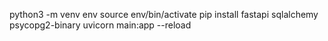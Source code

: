 python3 -m venv env
source env/bin/activate
pip install fastapi sqlalchemy psycopg2-binary
uvicorn main:app --reload

